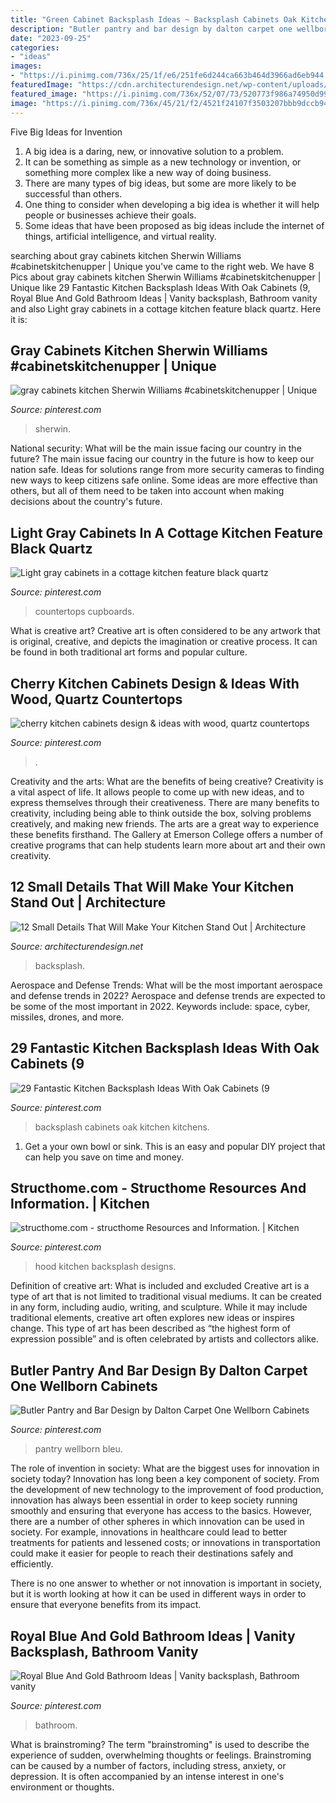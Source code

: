 ```yaml
---
title: "Green Cabinet Backsplash Ideas ~ Backsplash Cabinets Oak Kitchen Kitchens"
description: "Butler pantry and bar design by dalton carpet one wellborn cabinets"
date: "2023-09-25"
categories:
- "ideas"
images:
- "https://i.pinimg.com/736x/25/1f/e6/251fe6d244ca663b464d3966ad6eb944.jpg"
featuredImage: "https://cdn.architecturendesign.net/wp-content/uploads/2014/09/28.jpg"
featured_image: "https://i.pinimg.com/736x/52/07/73/520773f986a74950d99d382843bae359.jpg"
image: "https://i.pinimg.com/736x/45/21/f2/4521f24107f3503207bbb9dccb944a8d.jpg"
---
```



Five Big Ideas for Invention
1. A big idea is a daring, new, or innovative solution to a problem. 
2. It can be something as simple as a new technology or invention, or something more complex like a new way of doing business. 
3. There are many types of big ideas, but some are more likely to be successful than others. 
4. One thing to consider when developing a big idea is whether it will help people or businesses achieve their goals. 
5. Some ideas that have been proposed as big ideas include the internet of things, artificial intelligence, and virtual reality.

	

		
searching about gray cabinets kitchen Sherwin Williams #cabinetskitchenupper | Unique you've came to the right web. We have 8 Pics about gray cabinets kitchen Sherwin Williams #cabinetskitchenupper | Unique like 29 Fantastic Kitchen Backsplash Ideas With Oak Cabinets (9, Royal Blue And Gold Bathroom Ideas | Vanity backsplash, Bathroom vanity and also Light gray cabinets in a cottage kitchen feature black quartz. Here it is:
		
    
## Gray Cabinets Kitchen Sherwin Williams #cabinetskitchenupper | Unique

<img loading=lazy src="https://i.pinimg.com/736x/3e/50/79/3e507977dd4ee8bcf06f09d4bf4c051d.jpg" onerror="this.onerror=null;this.src='https://tse3.mm.bing.net/th?id=OIP.YGcAX0-z04ji7n9YMVKQbQHaLH&amp;pid=15.1';" alt="gray cabinets kitchen Sherwin Williams #cabinetskitchenupper | Unique">

_Source: pinterest.com_

>sherwin. 

	

National security: What will be the main issue facing our country in the future?
The main issue facing our country in the future is how to keep our nation safe. Ideas for solutions range from more security cameras to finding new ways to keep citizens safe online. Some ideas are more effective than others, but all of them need to be taken into account when making decisions about the country's future.

    
## Light Gray Cabinets In A Cottage Kitchen Feature Black Quartz

<img loading=lazy src="https://i.pinimg.com/736x/52/07/73/520773f986a74950d99d382843bae359.jpg" onerror="this.onerror=null;this.src='https://tse2.mm.bing.net/th?id=OIP.epVFreSpmaqMnL0MbuerDQHaLH&amp;pid=15.1';" alt="Light gray cabinets in a cottage kitchen feature black quartz">

_Source: pinterest.com_

>countertops cupboards. 

	

What is creative art?
Creative art is often considered to be any artwork that is original, creative, and depicts the imagination or creative process. It can be found in both traditional art forms and popular culture.

    
## Cherry Kitchen Cabinets Design &amp; Ideas With Wood, Quartz Countertops

<img loading=lazy src="https://i.pinimg.com/736x/9e/c9/39/9ec939b2c1ccde0cd2f26cbf1844c911.jpg" onerror="this.onerror=null;this.src='https://tse2.mm.bing.net/th?id=OIP.h61SEwbo6NB18vP4FrBhbwHaJ3&amp;pid=15.1';" alt="cherry kitchen cabinets design &amp; ideas with wood, quartz countertops">

_Source: pinterest.com_

>. 

	

Creativity and the arts: What are the benefits of being creative?
Creativity is a vital aspect of life. It allows people to come up with new ideas, and to express themselves through their creativeness. There are many benefits to creativity, including being able to think outside the box, solving problems creatively, and making new friends. The arts are a great way to experience these benefits firsthand. The Gallery at Emerson College offers a number of creative programs that can help students learn more about art and their own creativity.

    
## 12 Small Details That Will Make Your Kitchen Stand Out | Architecture

<img loading=lazy src="https://cdn.architecturendesign.net/wp-content/uploads/2014/09/28.jpg" onerror="this.onerror=null;this.src='https://tse2.mm.bing.net/th?id=OIP.QLiuERqXWt1LFIAAzeXsbQHaJ3&amp;pid=15.1';" alt="12 Small Details That Will Make Your Kitchen Stand Out | Architecture">

_Source: architecturendesign.net_

>backsplash. 

	

Aerospace and Defense Trends: What will be the most important aerospace and defense trends in 2022?
Aerospace and defense trends are expected to be some of the most important in 2022. Keywords include: space, cyber, missiles, drones, and more.

    
## 29 Fantastic Kitchen Backsplash Ideas With Oak Cabinets (9

<img loading=lazy src="https://i.pinimg.com/736x/45/21/f2/4521f24107f3503207bbb9dccb944a8d.jpg" onerror="this.onerror=null;this.src='https://tse2.mm.bing.net/th?id=OIP.eIYT1bMJEyH0lJuYxw12ZwHaLD&amp;pid=15.1';" alt="29 Fantastic Kitchen Backsplash Ideas With Oak Cabinets (9">

_Source: pinterest.com_

>backsplash cabinets oak kitchen kitchens. 

	

1. Get a your own bowl or sink. This is an easy and popular DIY project that can help you save on time and money.

    
## Structhome.com - Structhome Resources And Information. | Kitchen

<img loading=lazy src="https://i.pinimg.com/736x/b1/0e/03/b10e03ddc4552edc8c085b1323d2ed02.jpg" onerror="this.onerror=null;this.src='https://tse1.mm.bing.net/th?id=OIP.1nb42czoS8STR8WMZ0H7-wHaL1&amp;pid=15.1';" alt="structhome.com - structhome Resources and Information. | Kitchen">

_Source: pinterest.com_

>hood kitchen backsplash designs. 

	

Definition of creative art: What is included and excluded
Creative art is a type of art that is not limited to traditional visual mediums. It can be created in any form, including audio, writing, and sculpture. While it may include traditional elements, creative art often explores new ideas or inspires change. This type of art has been described as “the highest form of expression possible” and is often celebrated by artists and collectors alike.

    
## Butler Pantry And Bar Design By Dalton Carpet One Wellborn Cabinets

<img loading=lazy src="https://i.pinimg.com/736x/25/1f/e6/251fe6d244ca663b464d3966ad6eb944.jpg" onerror="this.onerror=null;this.src='https://tse3.mm.bing.net/th?id=OIP.OTmCVsAz7MsWo1ZCmxOmnQHaOD&amp;pid=15.1';" alt="Butler Pantry and Bar Design by Dalton Carpet One Wellborn Cabinets">

_Source: pinterest.com_

>pantry wellborn bleu. 

	

The role of invention in society: What are the biggest uses for innovation in society today?
Innovation has long been a key component of society. From the development of new technology to the improvement of food production, innovation has always been essential in order to keep society running smoothly and ensuring that everyone has access to the basics. 
However, there are a number of other spheres in which innovation can be used in society. For example, innovations in healthcare could lead to better treatments for patients and lessened costs; or innovations in transportation could make it easier for people to reach their destinations safely and efficiently. 

There is no one answer to whether or not innovation is important in society, but it is worth looking at how it can be used in different ways in order to ensure that everyone benefits from its impact.

    
## Royal Blue And Gold Bathroom Ideas | Vanity Backsplash, Bathroom Vanity

<img loading=lazy src="https://i.pinimg.com/736x/61/64/c2/6164c27081359f080a3754c0a4bece88.jpg" onerror="this.onerror=null;this.src='https://tse1.mm.bing.net/th?id=OIP.KciDnb5PzHn6Zl_ljG6O8QHaLH&amp;pid=15.1';" alt="Royal Blue And Gold Bathroom Ideas | Vanity backsplash, Bathroom vanity">

_Source: pinterest.com_

>bathroom. 

	

What is brainstroming?
The term "brainstroming" is used to describe the experience of sudden, overwhelming thoughts or feelings. Brainstroming can be caused by a number of factors, including stress, anxiety, or depression. It is often accompanied by an intense interest in one's environment or thoughts.

